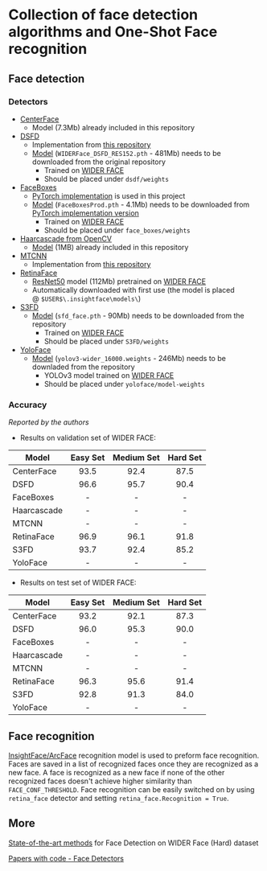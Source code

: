 # Collection of face detection algorithms and One-Shot Face recognition



## Face detection



### Detectors

- [CenterFace](https://github.com/Star-Clouds/CenterFace) 
  - Model (7.3Mb) already included in this repository
- [DSFD](https://github.com/TencentYoutuResearch/FaceDetection-DSFD) 
  - Implementation from [this repository](https://github.com/hukkelas/DSFD-Pytorch-Inference)
  - [Model](https://drive.google.com/file/d/1WeXlNYsM6dMP3xQQELI-4gxhwKUQxc3-/view) (`WIDERFace_DSFD_RES152.pth` - 481Mb) needs to be downloaded from the original repository
    - Trained on [WIDER FACE](http://shuoyang1213.me/WIDERFACE/)
    - Should be placed under `dsdf/weights` 
- [FaceBoxes](https://github.com/sfzhang15/FaceBoxes)
  - [PyTorch implementation](https://github.com/zisianw/FaceBoxes.PyTorch) is used in this project
  - [Model](https://drive.google.com/file/d/1tRVwOlu0QtjvADQ2H7vqrRwsWEmaqioI/edit) (`FaceBoxesProd.pth` - 4.1Mb) needs to be downloaded from [PyTorch implementation version](https://github.com/zisianw/FaceBoxes.PyTorch)
    - Trained on [WIDER FACE](http://shuoyang1213.me/WIDERFACE/)
    - Should be placed under `face_boxes/weights`
- [Haarcascade from OpenCV](https://github.com/opencv/opencv)
  - [Model](./haarcascade/haarcascade_frontalface_default.xml) (1MB) already included in this repository
- [MTCNN](https://github.com/kpzhang93/MTCNN_face_detection_alignment)
  - Implementation from [this repository](https://github.com/timesler/facenet-pytorch)
- [RetinaFace](https://github.com/deepinsight/insightface/tree/master/RetinaFace)
  - [ResNet50](https://www.dropbox.com/s/53ftnlarhyrpkg2/retinaface-R50.zip?dl=0) model (112Mb) pretrained on [WIDER FACE](http://shuoyang1213.me/WIDERFACE/) 
  - Automatically downloaded with first use (the model is placed @ `$USER$\.insightface\models\`)
- [S3FD](https://github.com/Team-Neighborhood/awesome-face-detection/tree/master/S3FD) 
  - [Model](https://drive.google.com/file/d/1Dyr-s3mAQEj-AXCz8YIIYt6Zl3JpjFQ7/view) (`sfd_face.pth` - 90Mb) needs to be downloaded from the repository 
    - Trained on  [WIDER FACE](http://shuoyang1213.me/WIDERFACE/)
    - Should be placed under `S3FD/weights`
- [YoloFace](https://github.com/sthanhng/yoloface)
  - [Model](https://drive.google.com/file/d/1xYasjU52whXMLT5MtF7RCPQkV66993oR/view) (`yolov3-wider_16000.weights` - 246Mb) needs to be downladed from the repository
    - YOLOv3 model trained on [WIDER FACE](http://shuoyang1213.me/WIDERFACE/)
    - Should be placed under `yoloface/model-weights`



### Accuracy

*Reported by the authors*



- Results on validation set of WIDER FACE:

| Model       | Easy Set | Medium Set | Hard Set |
| ----------- | :------: | :--------: | :------: |
| CenterFace  |   93.5   |    92.4    |   87.5   |
| DSFD        |   96.6   |    95.7    |   90.4   |
| FaceBoxes   |    -     |     -      |    -     |
| Haarcascade |    -     |     -      |    -     |
| MTCNN       |    -     |     -      |    -     |
| RetinaFace  |   96.9   |    96.1    |   91.8   |
| S3FD        |   93.7   |    92.4    |   85.2   |
| YoloFace    |    -     |     -      |    -     |





- Results on test set of WIDER FACE:

| Model       | Easy Set | Medium Set | Hard Set |
| ----------- | :------: | :--------: | :------: |
| CenterFace  |   93.2   |    92.1    |   87.3   |
| DSFD        |   96.0   |    95.3    |   90.0   |
| FaceBoxes   |    -     |     -      |    -     |
| Haarcascade |    -     |     -      |    -     |
| MTCNN       |    -     |     -      |    -     |
| RetinaFace  |   96.3   |    95.6    |   91.4   |
| S3FD        |   92.8   |    91.3    |   84.0   |
| YoloFace    |    -     |     -      |    -     |





## Face recognition

[InsightFace/ArcFace](https://github.com/deepinsight/insightface) recognition model is used to preform face recognition. Faces are saved in a list of recognized faces once they are recognized as a new face. A face is recognized as a new face if none of the other recognized faces doesn't achieve higher similarity than `FACE_CONF_THRESHOLD`. Face recognition can be easily switched on by using `retina_face` detector and setting `retina_face.Recognition = True`.



## More

[State-of-the-art methods](https://paperswithcode.com/sota/face-detection-on-wider-face-hard) for Face Detection on WIDER Face (Hard) dataset

[Papers with code - Face Detectors](https://paperswithcode.com/task/face-detection)

